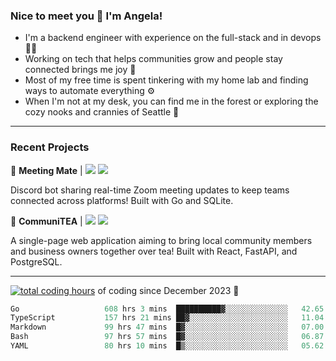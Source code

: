 ### Nice to meet you 👋 I'm Angela!

- I'm a backend engineer with experience on the full-stack and in devops 👩‍💻
- Working on tech that helps communities grow and people stay connected brings me joy 🤝
- Most of my free time is spent tinkering with my home lab and finding ways to automate everything ⚙️
- When I'm not at my desk, you can find me in the forest or exploring the cozy nooks and crannies of Seattle 🧋

---

### Recent Projects

👾 **Meeting Mate** | [![](https://img.shields.io/badge/Code-violet.svg?style=flat-square)](https://github.com/angelajfisher/meeting-mate) [![](https://img.shields.io/badge/Site-violet.svg?style=flat-square)](https://angelajfisher.com/projects/meeting-mate)

Discord bot sharing real-time Zoom meeting updates to keep teams connected across platforms! Built with Go and SQLite.

🍵 **CommuniTEA** | [![](https://img.shields.io/badge/Code-green.svg?style=flat-square)](https://gitlab.com/angelajfisher/communiTEA) [![](https://img.shields.io/badge/Demo-green.svg?style=flat-square)](https://angelajfisher.gitlab.io/communiTEA/)

A single-page web application aiming to bring local community members and business owners together over tea!  Built with React, FastAPI, and PostgreSQL.

---

<a href="https://wakatime.com/@018c1e94-8745-411f-aea1-f33be044d952"><img src="https://wakatime.com/badge/user/018c1e94-8745-411f-aea1-f33be044d952.svg?style=flat-square" alt="total coding hours" /></a> of coding since December 2023 🌊<br>
<!--START_SECTION:waka-->

```go
Go                   608 hrs 3 mins  ██████████▓░░░░░░░░░░░░░░   42.65 %
TypeScript           157 hrs 21 mins ██▓░░░░░░░░░░░░░░░░░░░░░░   11.04 %
Markdown             99 hrs 47 mins  █▓░░░░░░░░░░░░░░░░░░░░░░░   07.00 %
Bash                 97 hrs 57 mins  █▓░░░░░░░░░░░░░░░░░░░░░░░   06.87 %
YAML                 80 hrs 10 mins  █▒░░░░░░░░░░░░░░░░░░░░░░░   05.62 %
```

<!--END_SECTION:waka--> 
